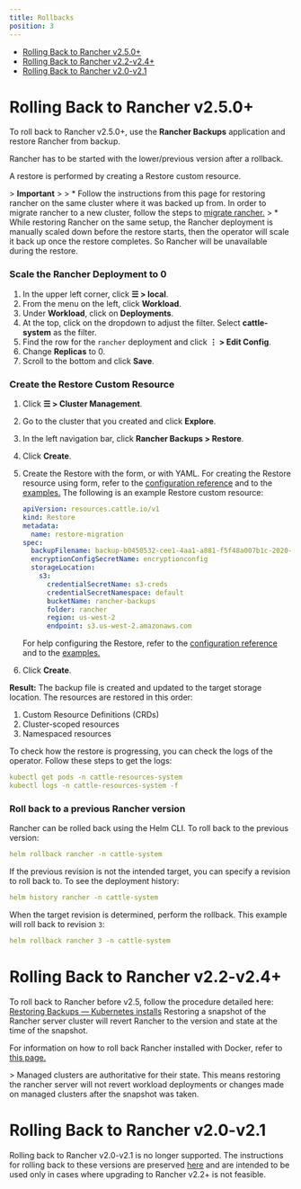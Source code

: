 ```yaml
---
title: Rollbacks
position: 3
---
```


- [Rolling Back to Rancher v2.5.0+](#rolling-back-to-rancher-v2-5-0)
- [Rolling Back to Rancher v2.2-v2.4+](#rolling-back-to-rancher-v2-2-v2-4)
- [Rolling Back to Rancher v2.0-v2.1](#rolling-back-to-rancher-v2-0-v2-1)

# Rolling Back to Rancher v2.5.0+

To roll back to Rancher v2.5.0+, use the **Rancher Backups** application and restore Rancher from backup.

Rancher has to be started with the lower/previous version after a rollback.

A restore is performed by creating a Restore custom resource.

\> **Important**
\>
\> * Follow the instructions from this page for restoring rancher on the same cluster where it was backed up from. In order to migrate rancher to a new cluster, follow the steps to [migrate rancher.](https://rancher.com/docs/rancher/v2.6/en/backups/migrating-rancher)
\> * While restoring Rancher on the same setup, the Rancher deployment is manually scaled down before the restore starts, then the operator will scale it back up once the restore completes. So Rancher will be unavailable during the restore.

### Scale the Rancher Deployment to 0

1. In the upper left corner, click **☰ \> local**.
1. From the menu on the left, click **Workload**.
1. Under **Workload**, click on **Deployments**.
1. At the top, click on the dropdown to adjust the filter. Select **cattle-system** as the filter.
1. Find the row for the `rancher` deployment and click **⋮ \> Edit Config**.
1. Change **Replicas** to 0.
1. Scroll to the bottom and click **Save**.

### Create the Restore Custom Resource

1.  Click **☰ \> Cluster Management**.
1. Go to the cluster that you created and click **Explore**.
1. In the left navigation bar, click **Rancher Backups \> Restore**.
1. Click **Create**.
1. Create the Restore with the form, or with YAML.  For creating the Restore resource using form, refer to the  [configuration reference](https://rancher.com/docs/rancher/v2.6/en/backups/configuration/restore-config) and to the [examples.](https://rancher.com/docs/rancher/v2.6/en/backups/examples) The following is an example Restore custom resource:

    ```yaml
    apiVersion: resources.cattle.io/v1
	kind: Restore
	metadata:
	  name: restore-migration
	spec:
	  backupFilename: backup-b0450532-cee1-4aa1-a881-f5f48a007b1c-2020-09-15T07-27-09Z.tar.gz
	  encryptionConfigSecretName: encryptionconfig
	  storageLocation:
	    s3:
	      credentialSecretName: s3-creds
	      credentialSecretNamespace: default
	      bucketName: rancher-backups
	      folder: rancher
	      region: us-west-2
	      endpoint: s3.us-west-2.amazonaws.com
      ```

      For help configuring the Restore, refer to the [configuration reference](https://rancher.com/docs/rancher/v2.6/en/backups/configuration/restore-config/) and to the [examples.](https://rancher.com/docs/rancher/v2.6/en/backups/examples/)

1. Click **Create**.

**Result:** The backup file is created and updated to the target storage location. The resources are restored in this order:

1. Custom Resource Definitions (CRDs)
2. Cluster-scoped resources
3. Namespaced resources

To check how the restore is progressing, you can check the logs of the operator. Follow these steps to get the logs:

```yaml
kubectl get pods -n cattle-resources-system
kubectl logs -n cattle-resources-system -f
```

### Roll back to a previous Rancher version

Rancher can be rolled back using the Helm CLI. To roll back to the previous version:

```yaml
helm rollback rancher -n cattle-system
```

If the previous revision is not the intended target, you can specify a revision to roll back to. To see the deployment history:

```yaml
helm history rancher -n cattle-system
```

When the target revision is determined, perform the rollback. This example will roll back to revision `3`:

```yaml
helm rollback rancher 3 -n cattle-system
```

# Rolling Back to Rancher v2.2-v2.4+

To roll back to Rancher before v2.5, follow the procedure detailed here: [Restoring Backups — Kubernetes installs](https://rancher.com/docs/rancher/v2.0-v2.4/en/backups/restore/rke-restore/) Restoring a snapshot of the Rancher server cluster will revert Rancher to the version and state at the time of the snapshot.

For information on how to roll back Rancher installed with Docker, refer to [this page.](https://rancher.com/docs/rancher/v2.6/en/installation/other-installation-methods/single-node-docker/single-node-rollbacks)

\> Managed clusters are authoritative for their state. This means restoring the rancher server will not revert workload deployments or changes made on managed clusters after the snapshot was taken.

# Rolling Back to Rancher v2.0-v2.1

Rolling back to Rancher v2.0-v2.1 is no longer supported. The instructions for rolling back to these versions are preserved [here](https://rancher.com/docs/rancher/v2.0-v2.4/en/backups/restore/rke-restore/v2.0-v2.1) and are intended to be used only in cases where upgrading to Rancher v2.2+ is not feasible.
